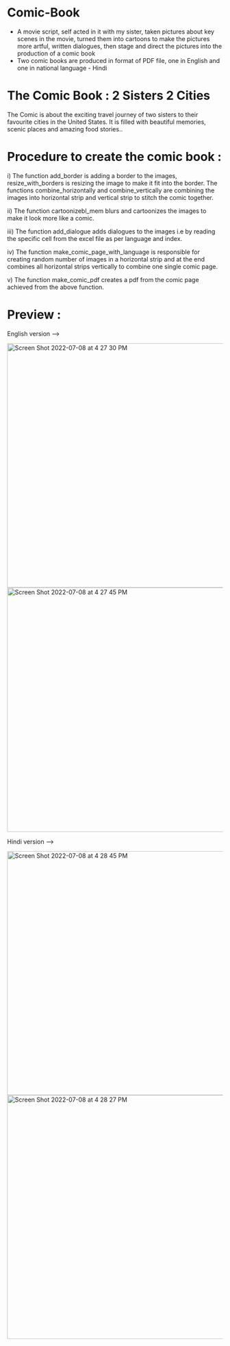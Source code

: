 # Comic-Book

* A movie script, self acted in it with my sister, taken pictures about key scenes in the movie, turned them into cartoons to make the pictures more        artful, written dialogues, then stage and direct the pictures into the production of a comic book 
* Two comic books are produced in format of PDF file, one in English and one in national language - Hindi 

# The Comic Book : 2 Sisters 2 Cities

The Comic is about the exciting travel journey of two sisters to their favourite cities in the United States. 
It is filled with beautiful memories, scenic places and amazing food stories..

# Procedure to create the comic book : 

i) The function add_border is adding a border to the images, resize_with_borders is resizing the image to make it fit into the border. The functions combine_horizontally and combine_vertically are combining the images into horizontal strip and vertical strip to stitch the comic together.

ii) The function cartoonizebl_mem blurs and cartoonizes the images to make it look more like a comic.

iii) The function add_dialogue adds dialogues to the images i.e by reading the specific cell from the excel file as per language and index.

iv) The function make_comic_page_with_language is responsible for creating random number of images in a horizontal strip and at the end combines all horizontal strips vertically to combine one single comic page.

v) The function make_comic_pdf creates a pdf from the comic page achieved from the above function. 

# Preview :

English version -->

<img width="571" alt="Screen Shot 2022-07-08 at 4 27 30 PM" src="https://user-images.githubusercontent.com/91014176/178065933-cd54a666-d4fe-422b-891c-e80b600f9834.png">

<img width="571" alt="Screen Shot 2022-07-08 at 4 27 45 PM" src="https://user-images.githubusercontent.com/91014176/178065944-66f7f829-2d82-42ed-8cba-986b1647c82e.png">

Hindi version -->

<img width="570" alt="Screen Shot 2022-07-08 at 4 28 45 PM" src="https://user-images.githubusercontent.com/91014176/178065984-24a96ee8-6601-438f-8d61-d1aba8e4ba63.png">

<img width="570" alt="Screen Shot 2022-07-08 at 4 28 27 PM" src="https://user-images.githubusercontent.com/91014176/178065968-e6fde13c-a4aa-4d1c-a538-bcf42d2b1136.png">



